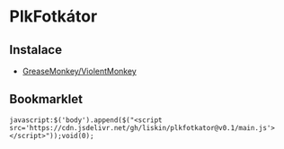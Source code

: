 # PlkFotkátor

## Instalace

- [GreaseMonkey/ViolentMonkey](https://cdn.jsdelivr.net/gh/liskin/plkfotkator@v0.1/greasemonkey.user.js)

## Bookmarklet

    javascript:$('body').append($("<script src='https://cdn.jsdelivr.net/gh/liskin/plkfotkator@v0.1/main.js'></script>"));void(0);

<!-- javascript:$('body').append($("<script src='http://localhost:12345/main.js'></script>"));void(0); -->
